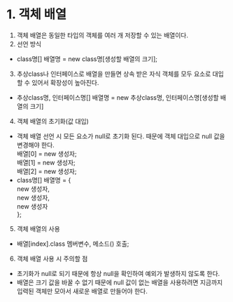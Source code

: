 # 1. 객체 배열
1. 객체 배열은 동일한 타입의 객체를 여러 개 저장할 수 있는 배열이다.
2. 선언 방식
- class명[] 배열명 = new class명[생성할 배열의 크기];
3. 추상class나 인터페이스로 배열을 만들면 상속 받은 자식 객체를 모두 요소로 대입할 수 있어서 확장성이 높아진다.
- 추상class명, 인터페이스명[] 배열명 = new 추상class명, 인터페이스명[생성할 배열의 크기]
4. 객체 배열의 초기화(값 대입)
- 객체 배열 선언 시 모든 요소가 null로 초기화 된다. 때문에 객체 대입으로 null 값을 변경해야 한다.  
배열[0] = new 생성자;  
배열[1] = new 생성자;  
배열[2] = new 생성자;
- class명[] 배열명 = {  
    new 생성자,  
    new 생성자,  
    new 생성자  
};
5. 객체 배열의 사용
- 배열[index].class 멤버변수, 메소드() 호출;
6. 객체 배열 사용 시 주의할 점
- 초기화가 null로 되기 때문에 항상 null을 확인하여 예외가 발생하지 않도록 한다.
- 배열은 크기 값을 바꿀 수 없기 때문에 null 값이 없는 배열을 사용하려면 지금까지 입력된 객체만 모아서 새로운 배열로 만들어야 한다.